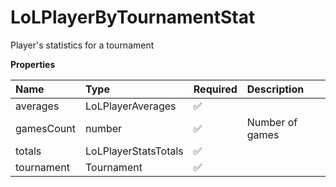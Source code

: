 # LoLPlayerByTournamentStat

Player's statistics for a tournament

**Properties**

| Name       | Type                 | Required | Description     |
| :--------- | :------------------- | :------- | :-------------- |
| averages   | LoLPlayerAverages    | ✅       |                 |
| gamesCount | number               | ✅       | Number of games |
| totals     | LoLPlayerStatsTotals | ✅       |                 |
| tournament | Tournament           | ✅       |                 |
